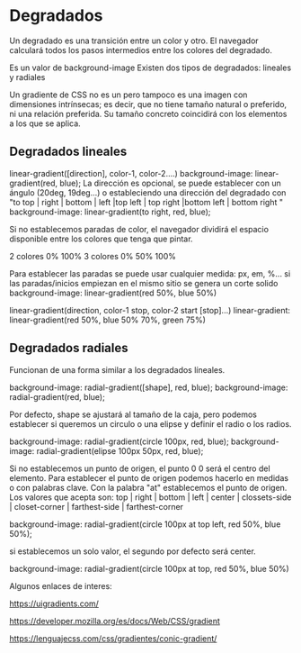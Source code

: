 # Degradados

Un degradado es una transición entre un color y otro. El navegador calculará todos los pasos
intermedios entre los colores del degradado.

Es un valor de background-image
Existen dos tipos de degradados: lineales y radiales

Un gradiente de CSS no es un <color> pero tampoco es una imagen con dimensiones intrínsecas; es decir, que no tiene tamaño natural o preferido, ni una relación preferida. Su tamaño concreto coincidirá con los elementos a los que se aplica.

## Degradados lineales

linear-gradient([direction], color-1, color-2....)
background-image: linear-gradient(red, blue);
La dirección es opcional, se puede establecer con un ángulo (20deg, 19deg...) o estableciendo una dirección del 
degradado con "to top | right | bottom | left |top left | top right |bottom left | bottom right "
background-image: linear-gradient(to right, red, blue);

Si no establecemos paradas de color, el navegador dividirá el espacio disponible entre los colores que tenga que 
pintar.

2 colores 0% 100%
3 colores 0% 50% 100%

Para establecer las paradas se puede usar cualquier medida: px, em, %...
si las paradas/inicios empiezan en el mismo sitio se genera un corte solido
background-image: linear-gradient(red 50%, blue 50%)

linear-gradient(direction, color-1 stop, color-2 start [stop]...)
linear-gradient: linear-gradient(red 50%, blue 50% 70%, green 75%)

## Degradados radiales

Funcionan de una forma similar a los degradados líneales.

background-image: radial-gradient([shape], red, blue);
background-image: radial-gradient(red, blue);

Por defecto, shape se ajustará al tamaño de la caja, pero podemos establecer si queremos un
circulo o una elipse y definir el radio o los radios.

background-image: radial-gradient(circle 100px, red, blue);
background-image: radial-gradient(elipse 100px 50px, red, blue);

Si no establecemos un punto de origen, el punto 0 0 será el centro del elemento. Para establecer
el punto de origen podemos hacerlo en medidas o con palabras clave.
Con la palabra "at" establecemos el punto de origen. Los valores que acepta son:
top | right | bottom | left | center | clossets-side | closet-corner | farthest-side | 
farthest-corner

background-image: radial-gradient(circle 100px at top left, red 50%, blue 50%);

si establecemos un solo valor, el segundo por defecto será center.

background-image: radial-gradient(circle 100px at top, red 50%, blue 50%)

Algunos enlaces de interes:

https://uigradients.com/

https://developer.mozilla.org/es/docs/Web/CSS/gradient

https://lenguajecss.com/css/gradientes/conic-gradient/

